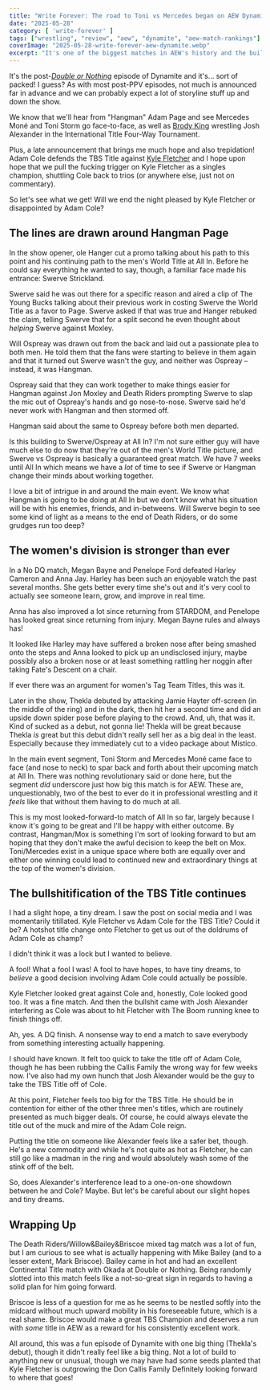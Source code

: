 ```yaml
---
title: "Write Forever: The road to Toni vs Mercedes began on AEW Dynamite for May 28"
date: "2025-05-28"
category: [ 'write-forever' ]
tags: ["wrestling", "review", "aew", "dynamite", "aew-match-rankings"]
coverImage: "2025-05-28-write-forever-aew-dynamite.webp"
excerpt: "It's one of the biggest matches in AEW's history and the build to it officially began tonight with Toni Storm officially meeting Mercedes Moné in the main event."
---
```


It's the post-[_Double or Nothing_](/posts/2025-05-25-write-forever-aew-double-or-nothing) episode of Dynamite and it's... sort of packed! I guess? As with most post-PPV episodes, not much is announced far in advance and we can probably expect a lot of storyline stuff up and down the show.

We know that we'll hear from "Hangman" Adam Page and see Mercedes Moné and Toni Storm go face-to-face, as well as [Brody King](/posts/2024-12-04-write-forever-aew-dynamite) wrestling Josh Alexander in the International Title Four-Way Tournament.

Plus, a late announcement that brings me much hope and also trepidation! Adam Cole defends the TBS Title against [Kyle Fletcher](/posts/2024-11-23-write-forever-aew-full-gear) and I hope upon hope that we pull the fucking trigger on Kyle Fletcher as a singles champion, shuttling Cole back to trios (or anywhere else, just not on commentary).

So let's see what we get! Will we end the night pleased by Kyle Fletcher or disappointed by Adam Cole?

## The lines are drawn around Hangman Page

In the show opener, ole Hanger cut a promo talking about his path to this point and his continuing path to the men's World Title at All In. Before he could say everything he wanted to say, though, a familiar face made his entrance: Swerve Strickland.

Swerve said he was out there for a specific reason and aired a clip of The Young Bucks talking about their previous work in costing Swerve the World Title as a favor to Page. Swerve asked if that was true and Hanger rebuked the claim, telling Swerve that for a split second he even thought about _helping_ Swerve against Moxley.

Will Ospreay was drawn out from the back and laid out a passionate plea to both men. He told them that the fans were starting to believe in them again and that it turned out Swerve wasn't the guy, and neither was Ospreay – instead, it was Hangman.

Ospreay said that they can work together to make things easier for Hangman against Jon Moxley and Death Riders prompting Swerve to slap the mic out of Ospreay's hands and go nose-to-nose. Swerve said he'd never work with Hangman and then stormed off.

Hangman said about the same to Ospreay before both men departed.

Is this building to Swerve/Ospreay at All In? I'm not sure either guy will have much else to do now that they're out of the men's World Title picture, and Swerve vs Ospreay is basically a guaranteed great match. We have 7 weeks until All In which means we have a _lot_ of time to see if Swerve or Hangman change their minds about working together.

I love a bit of intrigue in and around the main event. We know what Hangman is going to be doing at All In but we don't know what his situation will be with his enemies, friends, and in-betweens. Will Swerve begin to see some kind of light as a means to the end of Death Riders, or do some grudges run too deep?

## The women's division is stronger than ever

In a No DQ match, Megan Bayne and Penelope Ford defeated Harley Cameron and Anna Jay. Harley has been such an enjoyable watch the past several months. She gets better every time she's out and it's very cool to actually see someone learn, grow, and improve in real time.

Anna has also improved a lot since returning from STARDOM, and Penelope has looked great since returning from injury. Megan Bayne rules and always has!

It looked like Harley may have suffered a broken nose after being smashed onto the steps and Anna looked to pick up an undisclosed injury, maybe possibly also a broken nose or at least something rattling her noggin after taking Fate's Descent on a chair.

If ever there was an argument for women's Tag Team Titles, this was it.

Later in the show, Thekla debuted by attacking Jamie Hayter off-screen (in the middle of the ring) and in the dark, then hit her a second time and did an upside down spider pose before playing to the crowd. And, uh, that was it. Kind of sucked as a debut, not gonna lie! Thekla will be great because Thekla _is_ great but this debut didn't really sell her as a big deal in the least. Especially because they immediately cut to a video package about Mistico.

In the main event segment, Toni Storm and Mercedes Moné came face to face (and nose to neck) to spar back and forth about their upcoming match at All In. There was nothing revolutionary said or done here, but the segment _did_ underscore just how big this match is for AEW. These are, unquestionably, two of the best to ever do it in professional wrestling and it _feels_ like that without them having to do much at all.

This is my most looked-forward-to match of All In so far, largely because I know it's going to be great and I'll be happy with either outcome. By contrast, Hangman/Mox is something I'm sort of looking forward to but am hoping that they don't make the awful decision to keep the belt on Mox. Toni/Mercedes exist in a unique space where both are equally over and either one winning could lead to continued new and extraordinary things at the top of the women's division.

## The bullshitification of the TBS Title continues

I had a slight hope, a tiny dream. I saw the post on social media and I was momentarily titillated. Kyle Fletcher vs Adam Cole for the TBS Title? Could it be? A hotshot title change onto Fletcher to get us out of the doldrums of Adam Cole as champ?

I didn't think it was a lock but I wanted to believe.

A fool! What a fool I was! A fool to have hopes, to have tiny dreams, to _believe_ a good decision involving Adam Cole could actually be possible.

Kyle Fletcher looked great against Cole and, honestly, Cole looked good too. It was a fine match. And then the bullshit came with Josh Alexander interfering as Cole was about to hit Fletcher with The Boom running knee to finish things off.

Ah, yes. A DQ finish. A nonsense way to end a match to save everybody from something interesting actually happening.

I should have known. It felt too quick to take the title off of Adam Cole, though he has been rubbing the Callis Family the wrong way for few weeks now. I've also had my own hunch that Josh Alexander would be the guy to take the TBS Title off of Cole.

At this point, Fletcher feels too big for the TBS Title. He should be in contention for either of the other three men's titles, which are routinely presented as much bigger deals. Of course, he could always elevate the title out of the muck and mire of the Adam Cole reign.

Putting the title on someone like Alexander feels like a safer bet, though. He's a new commodity and while he's not quite as hot as Fletcher, he can still go like a madman in the ring and would absolutely wash some of the stink off of the belt.

So, does Alexander's interference lead to a one-on-one showdown between he and Cole? Maybe. But let's be careful about our slight hopes and tiny dreams.

## Wrapping Up

The Death Riders/Willow&Bailey&Briscoe mixed tag match was a lot of fun, but I am curious to see what is actually happening with Mike Bailey (and to a lesser extent, Mark Briscoe). Bailey came in hot and had an excellent Continental Title match with Okada at Double or Nothing. Being randomly slotted into this match feels like a not-so-great sign in regards to having a solid plan for him going forward.

Briscoe is less of a question for me as he seems to be nestled softly into the midcard without much upward mobility in his foreseeable future, which is a real shame. Briscoe would make a great TBS Champion and deserves a run with _some_ title in AEW as a reward for his consistently excellent work.

All around, this was a fun episode of Dynamite with one big thing (Thekla's debut), though it didn't really feel like a big thing. Not a lot of build to anything new or unusual, though we may have had some seeds planted that Kyle Fletcher is outgrowing the Don Callis Family Definitely looking forward to where that goes!
